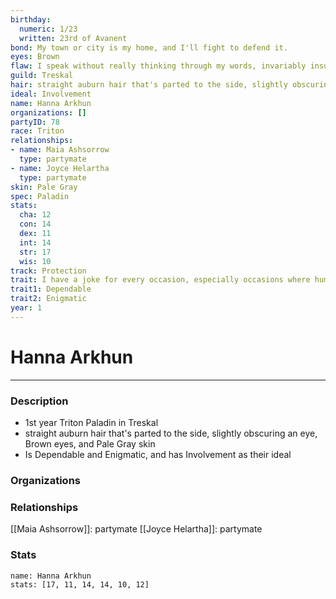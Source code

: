 ```yaml
---
birthday:
  numeric: 1/23
  written: 23rd of Avanent
bond: My town or city is my home, and I'll fight to defend it.
eyes: Brown
flaw: I speak without really thinking through my words, invariably insulting others.
guild: Treskal
hair: straight auburn hair that's parted to the side, slightly obscuring an eye
ideal: Involvement
name: Hanna Arkhun
organizations: []
partyID: 78
race: Triton
relationships:
- name: Maia Ashsorrow
  type: partymate
- name: Joyce Helartha
  type: partymate
skin: Pale Gray
spec: Paladin
stats:
  cha: 12
  con: 14
  dex: 11
  int: 14
  str: 17
  wis: 10
track: Protection
trait: I have a joke for every occasion, especially occasions where humor is inappropriate.
trait1: Dependable
trait2: Enigmatic
year: 1
---
```

# Hanna Arkhun
---
### Description
- 1st year Triton Paladin in Treskal
- straight auburn hair that's parted to the side, slightly obscuring an eye, Brown eyes, and Pale Gray skin
- Is Dependable and Enigmatic, and has Involvement as their ideal

### Organizations
### Relationships
[[Maia Ashsorrow]]: partymate
[[Joyce Helartha]]: partymate
### Stats
```statblock
name: Hanna Arkhun
stats: [17, 11, 14, 14, 10, 12]
```